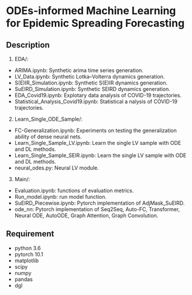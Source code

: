 # ODEs-informed Machine Learning for Epidemic Spreading Forecasting

## Description
1. EDA/: 
* ARIMA.ipynb: Synthetic arima time series generation.
* LV_Data.ipynb: Synthetic Lotka–Volterra dynamics generation.
* S(E)IR_Simulation.ipynb: Synthetic S(E)IR dynamics generation.
* SuEIRD_Simulation.ipynb: Synthetic SEIRD dynamics generation.
* EDA_Covid19.ipynb: Explotary data analysis of COVID-19 trajectories.
* Statistical_Analysis_Covid19.ipynb: Statistical a nalysis of COVID-19 trajectories.
   
2. Learn_Single_ODE_Sample/: 
* FC-Generalization.ipynb: Experiments on testing the generalization ability of dense neural nets.
* Learn_Single_Sample_LV.ipynb: Learn the single LV sample with ODE and DL methods.
* Learn_Single_Sample_SEIR.ipynb: Learn the single LV sample with ODE and DL methods.
* neural_odes.py: Neural LV module.

3. Main/:
* Evaluation.ipynb: functions of evaluation metrics.
* Run_model.ipynb: run model function.
* SuEIRD_Piecewise.ipynb: Pytorch implementation of AdjMask_SuEIRD. 
* ode_nn: Pytorch implementation of Seq2Seq, Auto-FC, Transformer, Neural ODE, AutoODE, Graph Attention, Graph Convolution.


## Requirement
* python 3.6
* pytorch 10.1
* matplotlib
* scipy
* numpy
* pandas
* dgl
